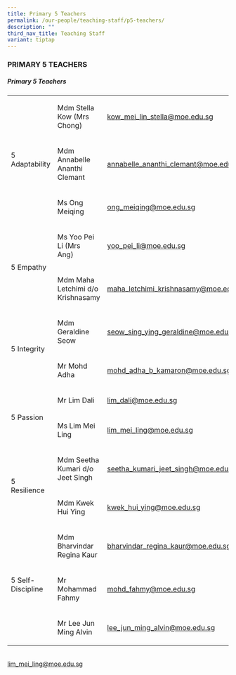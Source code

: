 ```yaml
---
title: Primary 5 Teachers
permalink: /our-people/teaching-staff/p5-teachers/
description: ""
third_nav_title: Teaching Staff
variant: tiptap
---
```

<h3>PRIMARY 5 TEACHERS</h3>
<h5>Primary 5 Teachers</h5>
<table style="minWidth: 75px">
<colgroup>
<col>
<col>
<col>
</colgroup>
<tbody>
<tr>
<td rowspan="3" colspan="1">
<p>5 Adaptability</p>
</td>
<td rowspan="1" colspan="1">
<p>Mdm Stella Kow (Mrs Chong)</p>
</td>
<td rowspan="1" colspan="1">
<p><a href="mailto:kow_mei_lin_stella@moe.edu.sg" rel="noopener noreferrer nofollow" target="_blank">kow_mei_lin_stella@moe.edu.sg</a>
</p>
</td>
</tr>
<tr>
<td rowspan="1" colspan="1">
<p>Mdm Annabelle Ananthi Clemant</p>
</td>
<td rowspan="1" colspan="1">
<p><a href="mailto:annabelle_ananthi_clemant@moe.edu.sg" rel="noopener noreferrer nofollow" target="_blank">annabelle_ananthi_clemant@moe.edu.sg</a>
</p>
</td>
</tr>
<tr>
<td rowspan="1" colspan="1">
<p>Ms Ong Meiqing</p>
</td>
<td rowspan="1" colspan="1">
<p><a href="mailto:ong_meiqing@moe.edu.sg" rel="noopener noreferrer nofollow" target="_blank">ong_meiqing@moe.edu.sg</a>
</p>
</td>
</tr>
<tr>
<td rowspan="2" colspan="1">
<p>5 Empathy</p>
</td>
<td rowspan="1" colspan="1">
<p>Ms Yoo Pei Li (Mrs Ang)&nbsp;&nbsp;&nbsp;&nbsp;</p>
</td>
<td rowspan="1" colspan="1">
<p><a href="mailto:yoo_pei_li@moe.edu.sg" rel="noopener noreferrer nofollow" target="_blank">yoo_pei_li@moe.edu.sg</a>
</p>
</td>
</tr>
<tr>
<td rowspan="1" colspan="1">
<p>Mdm Maha Letchimi d/o Krishnasamy</p>
</td>
<td rowspan="1" colspan="1">
<p><a href="mailto:maha_letchimi_krishnasamy@moe.edu.sg" rel="noopener noreferrer nofollow" target="_blank">maha_letchimi_krishnasamy@moe.edu.sg</a>
</p>
</td>
</tr>
<tr>
<td rowspan="2" colspan="1">
<p>5 Integrity</p>
</td>
<td rowspan="1" colspan="1">
<p>Mdm Geraldine Seow</p>
</td>
<td rowspan="1" colspan="1">
<p><a href="mailto:seow_sing_ying_geraldine@moe.edu.sg" rel="noopener noreferrer nofollow" target="_blank">seow_sing_ying_geraldine@moe.edu.sg</a>
</p>
</td>
</tr>
<tr>
<td rowspan="1" colspan="1">
<p>Mr Mohd Adha</p>
</td>
<td rowspan="1" colspan="1">
<p><a href="mailto:mohd_adha_b_kamaron@moe.edu.sg" rel="noopener noreferrer nofollow" target="_blank">mohd_adha_b_kamaron@moe.edu.sg</a>
</p>
</td>
</tr>
<tr>
<td rowspan="2" colspan="1">
<p>5 Passion</p>
</td>
<td rowspan="1" colspan="1">
<p>Mr Lim Dali</p>
</td>
<td rowspan="1" colspan="1">
<p><a href="mailto:lim_dali@moe.edu.sg" rel="noopener noreferrer nofollow" target="_blank">lim_dali@moe.edu.sg</a>
</p>
</td>
</tr>
<tr>
<td rowspan="1" colspan="1">
<p>Ms Lim Mei Ling</p>
</td>
<td rowspan="1" colspan="1">
<p><a href="mailto:lim_mei_ling@moe.edu.sg" rel="noopener noreferrer nofollow" target="_blank">lim_mei_ling@moe.edu.sg</a>
</p>
</td>
</tr>
<tr>
<td rowspan="2" colspan="1">
<p>5 Resilience</p>
</td>
<td rowspan="1" colspan="1">
<p>Mdm Seetha Kumari d/o Jeet Singh</p>
</td>
<td rowspan="1" colspan="1">
<p><a href="mailto:seetha_kumari_jeet_singh@moe.edu.sg" rel="noopener noreferrer nofollow" target="_blank">seetha_kumari_jeet_singh@moe.edu.sg</a>
</p>
</td>
</tr>
<tr>
<td rowspan="1" colspan="1">
<p>Mdm Kwek Hui Ying</p>
</td>
<td rowspan="1" colspan="1">
<p><a href="mailto:kwek_hui_ying@moe.edu.sg" rel="noopener noreferrer nofollow" target="_blank">kwek_hui_ying@moe.edu.sg</a>
</p>
</td>
</tr>
<tr>
<td rowspan="3" colspan="1">
<p>5 Self-Discipline</p>
</td>
<td rowspan="1" colspan="1">
<p>Mdm Bharvindar Regina Kaur</p>
</td>
<td rowspan="1" colspan="1">
<p><a href="mailto:bharvindar_regina_kaur@moe.edu.sg" rel="noopener noreferrer nofollow" target="_blank">bharvindar_regina_kaur@moe.edu.sg</a>
</p>
</td>
</tr>
<tr>
<td rowspan="1" colspan="1">
<p>Mr Mohammad Fahmy</p>
</td>
<td rowspan="1" colspan="1">
<p><a href="mailto:mohd_fahmy@moe.edu.sg" rel="noopener noreferrer nofollow" target="_blank">mohd_fahmy@moe.edu.sg</a>
</p>
</td>
</tr>
<tr>
<td rowspan="1" colspan="1">
<p>Mr Lee Jun Ming Alvin</p>
</td>
<td rowspan="1" colspan="1">
<p><a href="mailto:lee_jun_ming_alvin@moe.edu.sg" rel="noopener noreferrer nofollow" target="_blank">lee_jun_ming_alvin@moe.edu.sg</a>
</p>
</td>
</tr>
</tbody>
</table>
<p>
<br><a href="mailto:lim_mei_ling@moe.edu.sg" rel="noopener noreferrer nofollow" target="_blank">lim_mei_ling@moe.edu.sg</a>
</p>